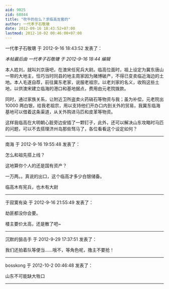 ```yaml
---
aid: 9025
zid: 68844
title: "吹牛的在么？求临高龙套的"
author: 一代孝子石敬瑭
date: 2012-09-16 18:43:52+07:00
lastmod: 2012-10-02 00:46:00+07:00
---
```


一代孝子石敬瑭 于 2012-9-16 18:43:52 发表了：

_本帖最后由 一代孝子石敬瑭 于 2012-9-16 18:44 编辑_

本人姓刘，就叫刘京唐吧，在澳宋任宪兵大尉。临高位面时，祖上设定为冀东唐山一带的大地主，恰巧当时同县的地主周家因为赌博破产，不得已变卖临近海边的土地。本人毛遂自荐，前往冀东老家，说服老祖宗，以老刘家的名义，收购这些土地，以供澳宋建立临海的港口和基地据点，费用由元老院拨款。

同时，通过家族关系，让附近卫所盗卖火药硝石等物资与我；虽为补偿，元老院出 10000 两白银，给我老祖宗，用以支持他们开办口内到关外的贸易，我冀东临海基地可以借着这条渠道，从关外购进马匹和皮革等物资。

这样我临高在大明朝心脏旁边安插了一颗钉子，此外，还可以解决山东攻略时马匹的问题，可以不去搭理济州岛那些驽马了，各位看看这个设定如何？

---

南海 于 2012-9-16 19:55:48 发表了：

怎么和祖先搭上线？

这地算你个人的还是国有资产？

一万两。。真说的出口，这个临高才多少白银储备。

临高木有宪兵，也木有大尉

---

于寂寞有染 于 2012-9-16 21:55:49 发表了：

劫匪都没你会要。

楼主要价太高，还是散了吧~

---

沉默的狙击手 于 2012-9-29 17:37:51 发表了：

我们还拍着队等便当……哦不，等角色呢，撸主不要抢！

---

bosskong 于 2012-10-2 00:46:48 发表了：

山东不可能缺大牲口

---
